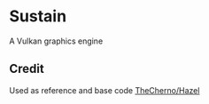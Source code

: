# Sustain

A Vulkan graphics engine

## Credit
Used as reference and base code [TheCherno/Hazel](https://github.com/TheCherno/Hazel)
